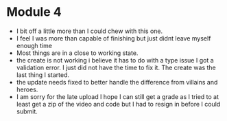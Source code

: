 # Module 4

- I bit off a little more than I could chew with this one.
- I feel I was more than capable of finishing but just didnt leave myself enough time
- Most things are in a close to working state.
- the create is not working i believe it has to do with a type issue I got a validation error. I just did not have the time to fix it. The create was the last thing I started.
- the update needs fixed to better handle the difference from villains and heroes.
- I am sorry for the late upload I hope I can still get a grade as I tried to at least get a zip of the video and code but I had to resign in before I could submit.
